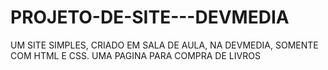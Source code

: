 # PROJETO-DE-SITE---DEVMEDIA
UM SITE SIMPLES, CRIADO EM SALA DE AULA, NA DEVMEDIA, SOMENTE COM HTML E CSS.
UMA PAGINA PARA COMPRA DE LIVROS
